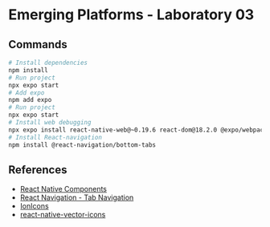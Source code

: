 # Emerging Platforms - Laboratory 03

## Commands

```bash
# Install dependencies
npm install
# Run project
npx expo start
# Add expo
npm add expo
# Run project
npx expo start
# Install web debugging
npx expo install react-native-web@~0.19.6 react-dom@18.2.0 @expo/webpack-config@^19.0.0
# Install React-navigation
npm install @react-navigation/bottom-tabs
```

## References

- [React Native Components](https://reactnative.dev/docs/components-and-apis)
- [React Navigation - Tab Navigation](https://reactnavigation.org/docs/tab-based-navigation/)
- [IonIcons](https://ionic.io/ionicons/)
- [react-native-vector-icons](https://github.com/oblador/react-native-vector-icons#bundled-icon-sets)